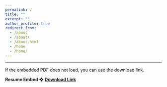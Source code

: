 ```yaml
---
permalink: /
title: ""
excerpt: ""
author_profile: true
redirect_from:
  - /about
  - /about/
  - /about.html
  - /home
  - /home/
---
```


------
If the embedded PDF does not load, you can use the download link.

**Resume Embed ❖ [Download Link](http://heej-jhj.github.io/files/tran-cv.pdf)**
<object data="/files/tran-cv-d.pdf" width="800" height="1000" type='application/pdf'></object>